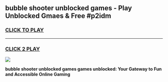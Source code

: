 
## bubble shooter unblocked games - Play Unblocked Gmaes & Free #p2idm
<h3>
<a href="https://news.freeplayer.one?title=bubble_shooter_unblocked_games&ref=03M">CLICK TO PLAY</a></h3>
<hr>

<h3>
<a href="https://news.freeplayer.one?title=bubble_shooter_unblocked_games&ref=03M">CLICK 2 PLAY</a>
  
</h3>

<a href="https://news.freeplayer.one?title=bubble_shooter_unblocked_games&ref=03M"><img src="https://clearcache.store/games.png"></a>


**bubble shooter unblocked games games unblocked: Your Gateway to Fun and Accessible Online Gaming**
